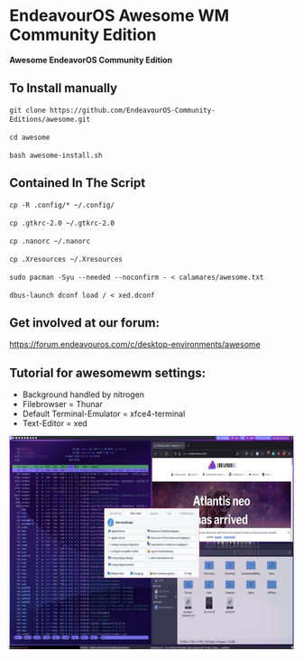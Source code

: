 # EndeavourOS Awesome WM Community Edition

**Awesome EndeavorOS Community Edition**


## To Install manually

    git clone https://github.com/EndeavourOS-Community-Editions/awesome.git

    cd awesome

    bash awesome-install.sh
   
## Contained In The Script
    cp -R .config/* ~/.config/
        
    cp .gtkrc-2.0 ~/.gtkrc-2.0
    
    cp .nanorc ~/.nanorc
    
    cp .Xresources ~/.Xresources
  
    sudo pacman -Syu --needed --noconfirm - < calamares/awesome.txt
    
    dbus-launch dconf load / < xed.dconf
    
## Get involved at our forum:
https://forum.endeavouros.com/c/desktop-environments/awesome

## Tutorial for awesomewm settings:
- Background handled by nitrogen
- Filebrowser = Thunar
- Default Terminal-Emulator = xfce4-terminal
- Text-Editor = xed


![awesome](https://raw.githubusercontent.com/EndeavourOS-Community-Editions/awesome/master/calamares/awesome.jpg)
